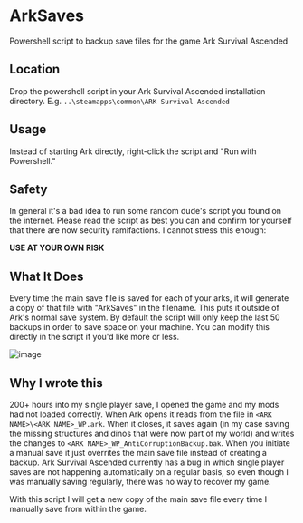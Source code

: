 # ArkSaves
Powershell script to backup save files for the game Ark Survival Ascended

## Location

Drop the powershell script in your Ark Survival Ascended installation directory. E.g. `..\steamapps\common\ARK Survival Ascended`

## Usage

Instead of starting Ark directly, right-click the script and "Run with Powershell."

## Safety

In general it's a bad idea to run some random dude's script you found on the internet. Please read the script as best you can and confirm for yourself that there are now security ramifactions. I cannot stress this enough:

**USE AT YOUR OWN RISK**

## What It Does

Every time the main save file is saved for each of your arks, it will generate a copy of that file with "ArkSaves" in the filename. This puts it outside of Ark's normal save system.  By default the script will only keep the last 50 backups in order to save space on your machine. You can modify this directly in the script if you'd like more or less.

![image](https://github.com/crmckenzie/ArkSaves/assets/947569/9d6e4154-8296-4311-ac44-6dfe986346b1)


## Why I wrote this

200+ hours into my single player save, I opened the game and my mods had not loaded correctly. When Ark opens it reads from the file in `<ARK NAME>\<ARK NAME>_WP.ark`. When it closes, it saves again (in my case saving the missing structures and dinos that were now part of my world) and writes the changes to `<ARK NAME>_WP_AntiCorruptionBackup.bak`.  When you initiate a manual save it just overrites the main save file instead of creating a backup. Ark Survival Ascended currently has a bug in which single player saves are not happening automatically on a regular basis, so even though I was manually saving regularly, there was no way to recover my game.

With this script I will get a new copy of the main save file every time I manually save from within the game.

